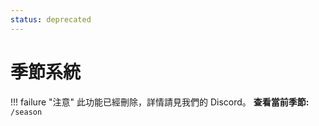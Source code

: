 ```yaml
---
status: deprecated
---
```

# 季節系統
!!! failure "注意"
    此功能已經刪除，詳情請見我們的 Discord。
**查看當前季節:**    
``/season``    



